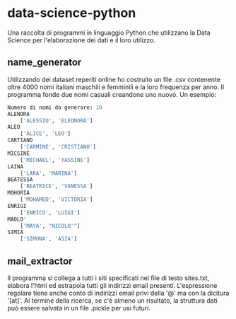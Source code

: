 # data-science-python

Una raccolta di programmi in linguaggio Python che utilizzano la Data Science per l'elaborazione dei dati e il loro utilizzo.

## name_generator
Utilizzando dei dataset reperiti online ho costruito un file .csv contenente oltre 4000 nomi italiani maschili e femminili e la loro frequenza per anno.
Il programma fonde due nomi casuali creandone uno nuovo. Un esempio:

```python
Numero di nomi da generare: 10
ALENORA
	['ALESSIO', 'ELEONORA']
ALEO
	['ALICE', 'LEO']
CARTIANO
	['CARMINE', 'CRISTIANO']
MICSINE
	['MICHAEL', 'YASSINE']
LAINA
	['LARA', 'MARINA']
BEATESSA
	['BEATRICE', 'VANESSA']
MOHORIA
	['MOHAMED', 'VICTORIA']
ENRIGI
	['ENRICO', 'LUIGI']
MAOLO'
	['MAYA', "NICOLO'"]
SIMIA
	['SIMONA', 'ASIA']
```

## mail_extractor
Il programma si collega a tutti i siti specificati nel file di testo sites.txt, elabora l'html ed estrapola tutti gli indirizzi email presenti. L'espressione regolare tiene anche conto di indirizzi email privi della '@' ma con la dicitura '[at]'. Al termine della ricerca, se c'è almeno un risultato, la struttura dati può essere salvata in un file .pickle per usi futuri.
